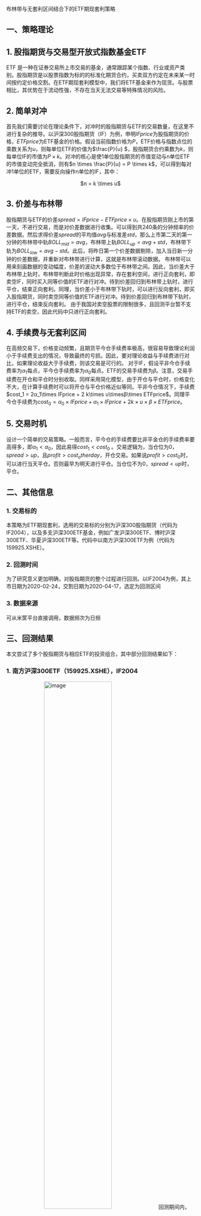 <style>
img{
    width: 60%;
    padding-left: 20%;
}
</style>
布林带与无套利区间结合下的ETF期现套利策略
## 一、策略理论
## 1. 股指期货与交易型开放式指数基金ETF
ETF 是一种在证券交易所上市交易的基金，通常跟踪某个指数、行业或资产类别。股指期货是以股票指数为标的的标准化期货合约，买卖双方约定在未来某一时间按约定价格交割。在ETF期现套利模型中，我们将ETF基金来作为现货。与股票相比，其优势在于流动性强，不存在当天无法交易等特殊情况的风险。
## 2. 简单对冲
首先我们需要讨论在理论条件下，对冲时的股指期货与ETF的交易数量，在这里不进行复杂的推导。以沪深300股指期货（IF）为例，申明$`IFprice`$为股指期货的价格，$`ETFprice`$为ETF基金的价格。假设当前指数价格为$`P`$，ETF价格与指数点位的乘数关系为$`u`$，则每单位ETF的价值为$`\frac{P}{u}  `$，股指期货合约乘数为$`k`$，则每单位IF的市值为$`P \times k`$。对冲的核心是使1单位股指期货的市值变动与n单位ETF的市值变动完全抵消，则有$`n \times \frac{P}{u} = P \times k`$，可以得到每对冲1单位的ETF，需要反向操作n单位的IF，其中：
<p align="center">$n = k \times u$</p>

## 3. 价差与布林带
股指期货与ETF的价差$`spread = IFprice -  ETFprice \times u`$。在股指期货刚上市的第一天，不进行交易，而是对价差数据进行收集。可以得到共240条的分钟频率的价差数据。然后求得价差$`spread`$的平均值$`avg`$与标准差$`std`$，那么上市第二天的第一分钟的布林带中轨$`BOLL_{mid} = avg`$，布林带上轨$`BOLL_{up} = avg + std`$，布林带下轨为$`BOLL_{low} = avg - std`$。此后，将昨日第一个价差数据剔除，加入当日新一分钟的价差数据，并重新对布林带进行计算，这就是布林带滚动数据。
布林带可以用来刻画数据的变动幅度，价差的波动大多数位于布林带之间。因此，当价差大于布林带上轨时，布林带判断此时价格出现异常，存在套利空间，进行正向套利，即卖空IF，同时买入同等价值的ETF进行对冲。待到价差回归到布林带上轨时，进行平仓，结束正向套利。同理，当价差小于布林带下轨时，可以进行反向套利，即买入股指期货，同时卖空同等价值的ETF进行对冲。待到价差回归到布林带下轨时，进行平仓，结束反向套利。
由于我国对卖空股票的限制很多，且回测平台暂不支持ETF的卖空，因此代码中只进行正向套利。
## 4. 手续费与无套利区间
在高频交易下，价格变动频繁，且期货平今仓手续费率极高，很容易导致理论利润小于手续费支出的情况，导致最终的亏损。因此，要对理论收益与手续费进行对比，如果理论收益大于手续费，则该交易是可行的。
对于IF，假设平非今仓手续费率为$`α_1`$每点，平今仓手续费率为$`α_0`$每点。ETF的交易手续费为$`β`$。注意，交易手续费在开仓和平仓时分别收取。同样采用简化模型，由于开仓与平仓时，价格变化不大，在计算手续费时可以将开仓与平仓价格近似等同。平非今仓情况下，手续费$`cost_1 = 2α_1\times IFprice + 2 k\times u\timesβ\times ETFprice`$。同理平今仓手续费为$`cost_0 =α_0\times IFprice+α_1\times IFprice + 2k\times u\times β\times ETFprice`$。
## 5. 交易时机
设计一个简单的交易策略。一般而言，平今仓的手续费要比非平金仓的手续费率要高得多，即$`α_1 < α_0`$，因此易得$`cost_1 < cost_0`$ 。交易逻辑为，当仓位为0，$`spread > up`$，且$`profit > cost_otherday`$，开仓交易。如果说$`profit > cost_0`$时，可以进行当天平仓。否则最早为明天进行平仓。当仓位不为0，$`spread < up`$时，平仓。

## 二、其他信息
### 1. 交易标的
本策略为ETF期现套利，选用的交易标的分别为沪深300股指期货（代码为IF2004），以及多支沪深300ETF基金，例如广发沪深300ETF、博时沪深300ETF、华夏沪深300ETF等。代码中以南方沪深300ETF为例（代码为159925.XSHE）。
### 2. 回测时间
为了研究意义更加明确，对股指期货的整个过程进行回测。以IF2004为例，其上市日期为2020-02-24，交割日期为2020-04-17，选定为回测区间
### 3. 数据来源
可从米筐平台直接调用，数据频次为日频

## 三、回测结果
本文尝试了多个股指期货与相应ETF的投资组合，其中部分回测结果如下：
### 1. 南方沪深300ETF（159925.XSHE），IF2004
![image](https://github.com/user-attachments/assets/a3f36161-a90b-41e1-9b1d-ac9d1fb226f6)
回测期间内，一共产生了27次交易信号（具体记录可见源码），回测收益为8.5%，年画收益为71.7%。套利策略的特点是风险低，可以看到策略的回撤较小，收益比较稳定。
### 2. 广发沪深300ETF（159925.XSHE），IF2004
![image](https://github.com/user-attachments/assets/e9da3de0-2cfe-4509-96f4-d15cb754a0ce)![test image size](url){:height="80%" width="80%"}
### 3. 华夏沪深300ETF（510330.XSHG），IF2004
![image](https://github.com/user-attachments/assets/d3a0c119-02f7-44bb-99e6-bada1ae611ce)![test image size](url){:height="80%" width="80%"}
### 4. 嘉实沪深300ETF（159919.XSHE），IF2004
![image](https://github.com/user-attachments/assets/18af659c-3603-40bd-8939-494391516355)![test image size](url){:height="80%" width="80%"}
### 5. 工银瑞信沪深300ETF（510350.XSHG），IF2004
![image](https://github.com/user-attachments/assets/cdf9a088-6ad9-40cf-9d77-ed4096fe9e8b)![test image size](url){:height="80%" width="80%"}
### 6. 博时上证50ETF（510710.XSHG），IH2004
![image](https://github.com/user-attachments/assets/433bbcfa-1d65-4f20-9c35-c7a4b2ce0b6f)![test image size](url){:height="80%" width="80%"}
### 7. 华夏上证50ETF（510050.XSHG），IH2004
![image](https://github.com/user-attachments/assets/021b49a9-9360-45bb-9dbc-e227fcc60424)![test image size](url){:height="80%" width="80%"}
### 8. 工银瑞信上证50ETF（510850.XSHG），IH2004
![image](https://github.com/user-attachments/assets/f5145973-52b5-46b2-8448-7dca27701fcc)![test image size](url){:height="80%" width="80%"}
### 9. 万家上证50ETF（510680.XSHG），IH2004
![image](https://github.com/user-attachments/assets/997ae39a-76e4-4268-8d20-b042fc012286)![test image size](url){:height="80%" width="80%"}
### 10. 华夏上证50ETF（510100.XSHG），IH2004
![image](https://github.com/user-attachments/assets/f7d1c921-5cc9-48ef-b90f-c7d5cd0f53cf)![test image size](url){:height="80%" width="80%"}
可以看到，该策略是完全可行的，在涵盖市面上大部分ETF的情况下，最低收益率仅为-0.6%（华夏沪深300ETF）。且作为套利模型，在风险极低，回撤极低的情况下，部分组合还出现了16.4%的收益率（万家上证50ETF）
![image](https://github.com/user-attachments/assets/d4d0acc9-5d9c-4263-ad01-5c2f1ffc12c3)![test image size](url){:height="80%" width="80%"}
## 四、改进
对冲交易时考虑滑点等复杂模型，加入更完善的信号机制等

